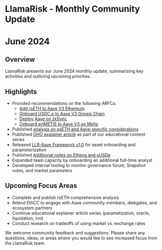 # LlamaRisk - Monthly Community Update 

# June 2024

## Overview

LlamaRisk presents our June 2024 monthly update, summarizing key activities and outlining upcoming priorities.

## Highlights

- Provided recommendations on the following ARFCs:
    - [Add rsETH to Aave V3 Ethereum](https://governance.aave.com/t/arfc-add-rseth-to-aave-v3-ethereum/17696/7?u=llamarisk)
    - [Onboard USDC.e to Aave V3 Gnosis Chain](https://governance.aave.com/t/arfc-onboard-usdc-e-to-aave-v3-gnosis-chain/17948/2?u=llamarisk)  
    - [Deploy Aave on zkSync](https://governance.aave.com/t/arfc-deployment-of-aave-on-zksync/17937/8?u=llamarisk)
    - [Onboard artMETIS to Aave V3 on Metis](https://governance.aave.com/t/arfc-onboard-artmetis-to-aave-v3-on-metis-market/18079/2?u=llamarisk)
- Published [analysis on osETH and Aave-specific considerations](https://github.com/llama-risk/aave-research/blob/main/research/2024-06-29_oseth_analysis.md)
- Published [GHO explainer article](https://www.llamarisk.com/research/explainer-series-gho-stablecoin) as part of our educational content series
- Released [LLR-Aave Framework v1.0](https://github.com/llama-risk/aave-research/blob/main/frameworks/aave_v3_framework.md) for asset onboarding and parameterization
- Published [Additional notes on Ethena and sUSDe](https://governance.aave.com/t/arfc-onboard-susde-to-aave-v3-on-ethereum/17191/11?u=llamarisk)
- Expanded team capacity by onboarding an additional full-time analyst 
- Developed internal tooling to monitor governance forum, Snapshot votes, and market parameters

## Upcoming Focus Areas

- Complete and publish rsETH comprehensive analysis
- Attend EthCC to engage with Aave community members, delegates, and ecosystem partners
- Continue educational explainer article series (parametization, oracle, liquidation, irm)
- Conduct research on tradeoffs of using market vs. exchange rates

We welcome community feedback and suggestions. Please share any questions, ideas, or areas where you would like to see increased focus from the LlamaRisk team.
